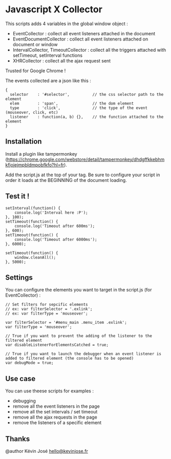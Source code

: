 # Javascript X Collector

This scripts adds 4 variables in the global window object : 

- EventCollector : collect all event listeners attached in the document
- EventDocumentCollector : collect all event listeners attached on document or window
- IntervalCollector, TimeoutCollector : collect all the triggers attached with setTimeout, setInterval functions
- XHRCollector : collect all the ajax request sent

Trusted for Google Chrome !

The <EventCollector> events collected are a json like this : 

```
{
  selector    : '#selector',          // the css selector path to the element
  elem        : 'span',               // the dom element
  type        : 'click',              // the type of the event (mouseover, click, etc)
  listener    : function(a, b) {},    // the function attached to the element
}
```

## Installation

Install a plugin like tampermonkey 
(https://chrome.google.com/webstore/detail/tampermonkey/dhdgffkkebhmkfjojejmpbldmpobfkfo?hl=fr).

Add the script.js at the top of your <head> tag.
Be sure to configure your script in order it loads at the BEGINNING of the document loading.
  

## Test it ! 

```
setInterval(function() {
    console.log('Interval here :P');
}, 100);
setTimeout(function() {
    console.log('Timeout after 600ms');
}, 600);
setTimeout(function() {
    console.log('Timeout after 6000ms');
}, 6000);

setTimeout(function() {
    window.cleanAll();
}, 5000);
```

## Settings

You can configure the elements you want to target in the script.js (for EventCollector) : 

```
// Set filters for sepcific elements
// ex: var filterSelector = '.exlink';
// ex: var filterType = 'mouseover';

var filterSelector = '#menu_main .menu_item .exlink';
var filterType = 'mouseover';

// True if you want to prevent the adding of the listener to the filtered element
var disableListenerForElementsCatched = true;

// True if you want to launch the debugger when an event listener is added to filtered element (the console has to be opened)
var debugMode = true;
```

## Use case

You can use theese scripts for examples : 
- debugging
- remove all the event listeners in the page
- remove all the set intervals / set timeout
- remove all the ajax requests in the page
- remove the listeners of a specific element

## Thanks

@author Kévin José <hello@kevinjose.fr>
